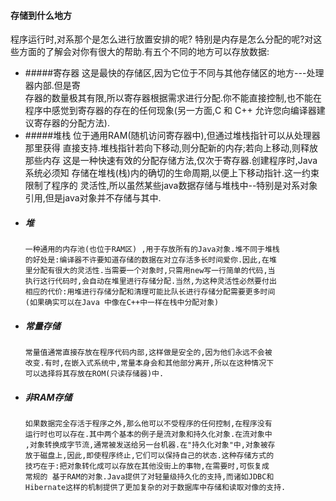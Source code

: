 #### 存储到什么地方
 程序运行时,对系那个是怎么进行放置安排的呢? 特别是内存是怎么分配的呢?对这些方面的了解会对你有很大的帮助.有五个不同的地方可以存放数据:
 * #####寄存器
        这是最快的存储区,因为它位于不同与其他存储区的地方---处理器内部.但是寄  
        存器的数量极其有限,所以寄存器根据需求进行分配.你不能直接控制,也不能在
        程序中感觉到寄存器的存在的任何现象(另一方面,C 和 C++ 允许您向编译器建议寄存器的分配方法).
 * #####堆栈
        位于通用RAM(随机访问寄存器中),但通过堆栈指针可以从处理器那里获得
        直接支持.堆栈指针若向下移动,则分配新的内存;若向上移动,则释放那些内存
        这是一种快速有效的分配存储方法,仅次于寄存器.创建程序时,Java系统必须知
        存储在堆栈(栈)内的确切的生命周期,以便上下移动指针.这一约束限制了程序的
        灵活性,所以虽然某些java数据存储与堆栈中--特别是对系对象引用,但是java对象并不存储与其中.
  * ##### 堆
        一种通用的内存池(也位于RAM区) ,用于存放所有的Java对象.堆不同于堆栈
        的好处是:编译器不许要知道存储的数据在对立存活多长时间爱你.因此,在堆
        里分配有很大的灵活性.当需要一个对象时,只需用new写一行简单的代码,当
        执行这行代码时,会自动在堆里进行存储分配.当然,为这种灵活性必然要付出
        相应的代价:用堆进行存储分配和清理可能比队长进行存储分配需要更多时间
        (如果确实可以在Java 中像在C++中一样在栈中分配对象)
  * ##### 常量存储 
        常量值通常直接存放在程序代码内部,这样做是安全的,因为他们永远不会被
        改变.有时,在嵌入式系统中,常量本身会和其他部分离开,所以在这种情况下
        可以选择将其存放在ROM(只读存储器)中.
   * ##### 非RAM存储
         如果数据完全存活于程序之外,那么他可以不受程序的任何控制,在程序没有
         运行时也可以存在.其中两个基本的例子是流对象和持久化对象.在流对象中
         ,对象转换成字节流,通常被发送给另一台机器.在"持久化对象"中,对象被存
         放于磁盘上,因此,即使程序终止,它们可以保持自己的状态.这种存储方式的
         技巧在于:把对象转化成可以存放在其他没街上的事物,在需要时,可恢复成
         常规的 基于RAM的对象.Java提供了对轻量级持久化的支持,而诸如JDBC和
         Hibernate这样的机制提供了更加复杂的对于数据库中存储和读取对像的支持.
        
        
 
